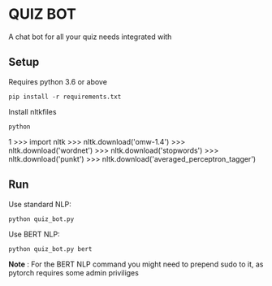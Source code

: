 # QUIZ BOT

A chat bot for all your quiz needs integrated with 

## Setup

Requires python 3.6 or above

    pip install -r requirements.txt

Install nltkfiles

    python
1
    >>> import nltk
    >>> nltk.download('omw-1.4')
    >>> nltk.download('wordnet')
    >>> nltk.download('stopwords')
    >>> nltk.download('punkt')
    >>> nltk.download('averaged_perceptron_tagger')

## Run

Use standard NLP:

    python quiz_bot.py


Use BERT NLP:

    python quiz_bot.py bert

**Note** : For the BERT NLP command you might need to prepend sudo to it, as pytorch requires some admin priviliges 
